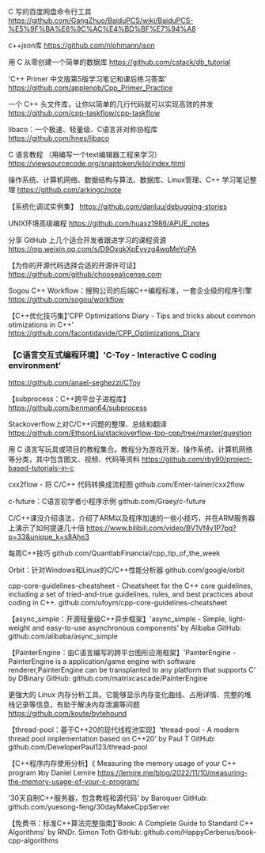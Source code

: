 C 写的百度网盘命令行工具
https://github.com/GangZhuo/BaiduPCS/wiki/BaiduPCS-%E5%9F%BA%E6%9C%AC%E4%BD%BF%E7%94%A8

c++json库
https://github.com/nlohmann/json

用 C 从零创建一个简单的数据库
https://github.com/cstack/db_tutorial

'C++ Primer 中文版第5版学习笔记和课后练习答案'
https://github.com/applenob/Cpp_Primer_Practice

一个 C++ 头文件库，让你以简单的几行代码就可以实现高效的并发
https://github.com/cpp-taskflow/cpp-taskflow

libaco：一个极速、轻量级、C语言非对称协程库
https://github.com/hnes/libaco

C 语言教程 （用编写一个text编辑器工程来学习）
https://viewsourcecode.org/snaptoken/kilo/index.html

操作系统、计算机网络、数据结构与算法、数据库、Linux管理、C++ 学习笔记整理
https://github.com/arkingc/note

【系统化调试实例集】
https://github.com/danluu/debugging-stories

UNIX环境高级编程
https://github.com/huaxz1986/APUE_notes

分享 GitHub 上几个适合开发者跟进学习的课程资源
https://mp.weixin.qq.com/s/D9OxgkXpEyvzg4wqMeYoPA

【为你的开源代码选择合适的开源许可证】
https://github.com/github/choosealicense.com

Sogou C++ Workflow：搜狗公司的后端C++编程标准，一套企业级的程序引擎
https://github.com/sogou/workflow

【C++优化技巧集】’CPP Optimizations Diary - Tips and tricks about common otimizations in C++' 
https://github.com/facontidavide/CPP_Optimizations_Diary

### 【C语言交互式编程环境】'C-Toy - Interactive C coding environment' 
https://github.com/anael-seghezzi/CToy


【subprocess：C++跨平台子进程库】
https://github.com/benman64/subprocess

Stackoverflow上对C/C++问题的整理、总结和翻译
https://github.com/EthsonLiu/stackoverflow-top-cpp/tree/master/question

用 C 语言写玩具或项目的教程集合。教程分为游戏开发、操作系统、计算机网络等分类，其中包含图文、视频、代码等资料
https://github.com/rby90/project-based-tutorials-in-c

cxx2flow - 将 C/C++ 代码转换成流程图
github.com/Enter-tainer/cxx2flow

c-future：C语言初学者小程序示例
github.com/Graey/c-future

C/C++课没介绍语法，介绍了ARM以及程序加速的一些小技巧，并在ARM服务器上演示了如何提速几十倍
https://www.bilibili.com/video/BV1Vf4y1P7pq?p=33&unique_k=s8Ahe3

每周C++技巧
github.com/QuantlabFinancial/cpp_tip_of_the_week

Orbit：针对Windows和Linux的C/C++性能分析器
github.com/google/orbit

cpp-core-guidelines-cheatsheet - Cheatsheet for the C++ core guidelines, including a set of tried-and-true guidelines, rules, and best practices about coding in C++.
github.com/ufoym/cpp-core-guidelines-cheatsheet

【async_simple：开源轻量级C++异步框架】'async_simple - Simple, light-weight and easy-to-use asynchronous components' by Alibaba GitHub: github.com/alibaba/async_simple

【PainterEngine：由C语言编写的跨平台图形应用框架】'PainterEngine - PainterEngine is a application/game engine with software renderer,PainterEngine can be transplanted to any platform that supports C' by DBinary GitHub: github.com/matrixcascade/PainterEngine

更强大的 Linux 内存分析工具。它能够显示内存变化曲线、占用详情、完整的堆栈记录等信息，有助于解决内存泄漏等问题
https://github.com/koute/bytehound

【thread-pool：基于C++20的现代线程池实现】'thread-pool - A modern thread pool implementation based on C++20' by Paul T GitHub: github.com/DeveloperPaul123/thread-pool 

【C++程序内存使用分析】《 Measuring the memory usage of your C++ program 》by Daniel Lemire 
https://lemire.me/blog/2022/11/10/measuring-the-memory-usage-of-your-c-program/

'30天自制C++服务器，包含教程和源代码' by Baroquer GitHub: github.com/yuesong-feng/30dayMakeCppServer

【免费书：标准C++算法完整指南】’Book: A Complete Guide to Standard C++ Algorithms' by RNDr. Simon Toth GitHub: github.com/HappyCerberus/book-cpp-algorithms 
